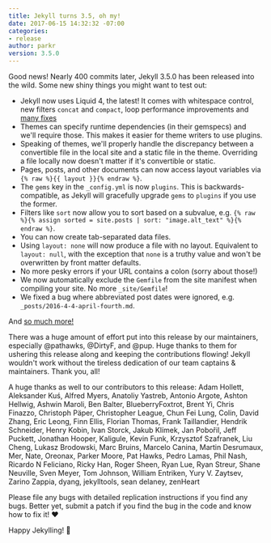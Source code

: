 ```yaml
---
title: Jekyll turns 3.5, oh my!
date: 2017-06-15 14:32:32 -07:00
categories:
- release
author: parkr
version: 3.5.0
---
```


Good news! Nearly 400 commits later, Jekyll 3.5.0 has been released into
the wild. Some new shiny things you might want to test out:

- Jekyll now uses Liquid 4, the latest! It comes with whitespace control, new filters `concat` and `compact`, loop performance improvements and [many fixes](https://github.com/Shopify/liquid/blob/master/History.md#400--2016-12-14--branch-4-0-stable)
- Themes can specify runtime dependencies (in their gemspecs) and we'll require those. This makes it easier for theme writers to use plugins.
- Speaking of themes, we'll properly handle the discrepancy between a convertible file in the local site and a static file in the theme. Overriding a file locally now doesn't matter if it's convertible or static.
- Pages, posts, and other documents can now access layout variables via `{% raw %}{{ layout }}{% endraw %}`.
- The `gems` key in the `_config.yml` is now `plugins`. This is backwards-compatible, as Jekyll will gracefully upgrade `gems` to `plugins` if you use the former.
- Filters like `sort` now allow you to sort based on a subvalue, e.g. `{% raw %}{% assign sorted = site.posts | sort: "image.alt_text" %}{% endraw %}`.
- You can now create tab-separated data files.
- Using `layout: none` will now produce a file with no layout. Equivalent to `layout: null`, with the exception that `none` is a truthy value and won't be overwritten by front matter defaults.
- No more pesky errors if your URL contains a colon (sorry about those!)
- We now automatically exclude the `Gemfile` from the site manifest when compiling your site. No more `_site/Gemfile`!
- We fixed a bug where abbreviated post dates were ignored, e.g. `_posts/2016-4-4-april-fourth.md`.

And [so much more!](/docs/history/)

There was a huge amount of effort put into this release by our maintainers,
especially @pathawks, @DirtyF, and @pup. Huge thanks to them for ushering
this release along and keeping the contributions flowing! Jekyll wouldn't
work without the tireless dedication of our team captains & maintainers.
Thank you, all!

A huge thanks as well to our contributors to this release: Adam Hollett, Aleksander Kuś, Alfred Myers, Anatoliy Yastreb, Antonio Argote, Ashton Hellwig, Ashwin Maroli, Ben Balter, BlueberryFoxtrot, Brent Yi, Chris Finazzo, Christoph Päper, Christopher League, Chun Fei Lung, Colin, David Zhang, Eric Leong, Finn Ellis, Florian Thomas, Frank Taillandier, Hendrik Schneider, Henry Kobin, Ivan Storck, Jakub Klímek, Jan Pobořil, Jeff Puckett, Jonathan Hooper, Kaligule, Kevin Funk, Krzysztof Szafranek, Liu Cheng, Lukasz Brodowski, Marc Bruins, Marcelo Canina, Martin Desrumaux, Mer, Nate, Oreonax, Parker Moore, Pat Hawks, Pedro Lamas, Phil Nash, Ricardo N Feliciano, Ricky Han, Roger Sheen, Ryan Lue, Ryan Streur, Shane Neuville, Sven Meyer, Tom Johnson, William Entriken, Yury V. Zaytsev, Zarino Zappia, dyang, jekylltools, sean delaney, zenHeart

Please file any bugs with detailed replication instructions if you find any
bugs. Better yet, submit a patch if you find the bug in the code and know
how to fix it! :heart:

Happy Jekylling! :tada:
